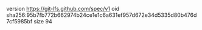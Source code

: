 version https://git-lfs.github.com/spec/v1
oid sha256:95b7fb772b662974b24ce1e1c6a631ef957d672e34d5335d80b476d7cf5985bf
size 94
